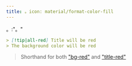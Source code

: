 ```yaml
---
title: 。icon: material/format-color-fill
---
```


。:"。"

```md
> [!tip|all-red] Title will be red
> The background color will be red
```
> Shorthand for both ["bg-red"](../bg-styling/page-3.md)
> and ["title-red"](../title-styling/page-3.md)

